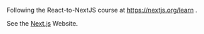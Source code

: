 Following the React-to-NextJS course at https://nextjs.org/learn .

See the [Next.js](https://nextjs.org/learn) Website.
